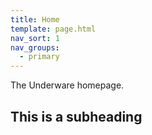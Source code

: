 ```yaml
---
title: Home
template: page.html
nav_sort: 1
nav_groups:
  - primary
---
```


The Underware homepage.

This is a subheading
----------------------